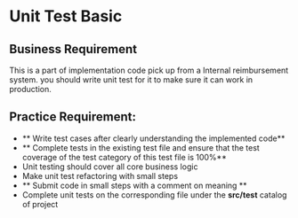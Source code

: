 # Unit Test Basic 

## Business Requirement

This is a part of implementation code pick up from a Internal reimbursement system. you should write unit test for it to make sure it can work in production.


## Practice Requirement:
- ** Write test cases after clearly understanding the implemented code**
- ** Complete tests in the existing test file and ensure that the test coverage of the test category of this test file is 100%**
- Unit testing should cover all core business logic
- Make unit test refactoring with small steps
- ** Submit code in small steps with a comment on meaning **
- Complete unit tests on the corresponding file under the **src/test** catalog of project
 

